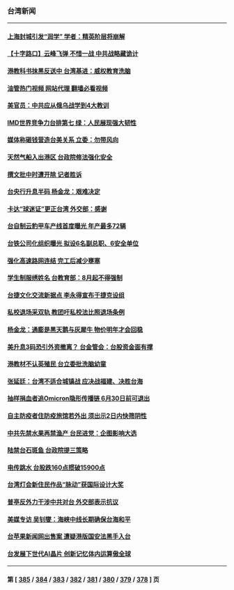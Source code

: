 ### 台湾新闻
---
#### [上海封城引发“润学” 学者：精英阶层将崩解](../../pages/ncid1349361/n13761297.md?06171245) 
#### [【十字路口】云峰飞弹 不惜一战 中共战略藏诡计](../../pages/ncid1349361/n13760784.md?06171245) 
#### [港教科书抹黑反送中 台湾基进：威权教育洗脑](../../pages/ncid1349361/n13760911.md?06171245) 
#### [油管热门视频 网站代理 翻墙必看视频](http://209.222.30.114:81/youtube.html?06171245)
#### [美官员：中共应从俄乌战学到4大教训](../../pages/ncid1349361/n13760917.md?06171245) 
#### [IMD世界竞争力台排第七 绿：人民展现强大韧性](../../pages/ncid1349361/n13761048.md?06171245) 
#### [媒体称砸钱营造台美关系 立委：勿带风向](../../pages/ncid1349361/n13761046.md?06171245) 
#### [天然气船入出港区 台政院修法强化安全](../../pages/ncid1349361/n13761052.md?06171245) 
#### [撰文批中时遭开除 记者胜诉](../../pages/ncid1349361/n13761054.md?06171245) 
#### [台央行升息半码 杨金龙：艰难决定](../../pages/ncid1349361/n13761030.md?06171245) 
#### [卡达“球迷证”更正台湾 外交部：感谢](../../pages/ncid1349361/n13761015.md?06171245) 
#### [台自制云豹甲车产线首度曝光 年产最多72辆](../../pages/ncid1349361/n13760880.md?06171245) 
#### [台铁公司化组织曝光 拟设6名副总职、6安全单位](../../pages/ncid1349361/n13760990.md?06171245) 
#### [强化高速路网连结 完工后减少壅塞](../../pages/ncid1349361/n13760996.md?06171245) 
#### [学生制服绣姓名 台教育部：8月起不得强制](../../pages/ncid1349361/n13760998.md?06171245) 
#### [台捷文化交流新据点 李永得宣布于捷克设组](../../pages/ncid1349361/n13761000.md?06171245) 
#### [私校退场采双轨 教团吁私校法比照退场条例](../../pages/ncid1349361/n13761003.md?06171245) 
#### [杨金龙：通膨是黑天鹅与灰犀牛 物价明年才会回稳](../../pages/ncid1349361/n13760976.md?06171245) 
#### [美升息3码恐引外资撤离？ 台金管会：台股资金面有撑](../../pages/ncid1349361/n13760978.md?06171245) 
#### [港教材不认英殖民 台立委批洗脑幼童](../../pages/ncid1349361/n13760980.md?06171245) 
#### [张延廷：台湾不适合城镇战 应决战福建、决胜台海](../../pages/ncid1349361/n13760902.md?06171245) 
#### [抽样捐血者追Omicron隐形传播链 6月30日前可退出](../../pages/ncid1349361/n13760906.md?06171245) 
#### [自主防疫者住防疫旅馆若外出 须出示2日内快筛阴性](../../pages/ncid1349361/n13760908.md?06171245) 
#### [中共先禁水果再禁渔产 台民进党：企图影响大选](../../pages/ncid1349361/n13760885.md?06171245) 
#### [陆禁台石斑鱼 台政院提三策略](../../pages/ncid1349361/n13760886.md?06171245) 
#### [电传跳水 台股跌160点掼破15900点](../../pages/ncid1349361/n13760888.md?06171245) 
#### [台湾灯会新住民作品“脉动”获国际设计大奖](../../pages/ncid1349361/n13760873.md?06171245) 
#### [普亭反外力干涉中共对台 外交部表示抗议](../../pages/ncid1349361/n13760864.md?06171245) 
#### [美媒专访 吴钊燮：海峡中线长期确保台海和平](../../pages/ncid1349361/n13760922.md?06171245) 
#### [台苹果新闻网出售案 遭疑港版国安法黑手入台](../../pages/ncid1349361/n13760682.md?06171245) 
#### [台发展下世代AI晶片 创新记忆体内运算傲全球](../../pages/ncid1349361/n13760899.md?06171245) 

---
#### 第 [ [385](./385.md?06171245) / [384](./384.md?06171245) / [383](./383.md?06171245) / [382](./382.md?06171245) / [381](./381.md?06171245) / [380](./380.md?06171245) / [379](./379.md?06171245) / [378](./378.md?06171245) ] 页

